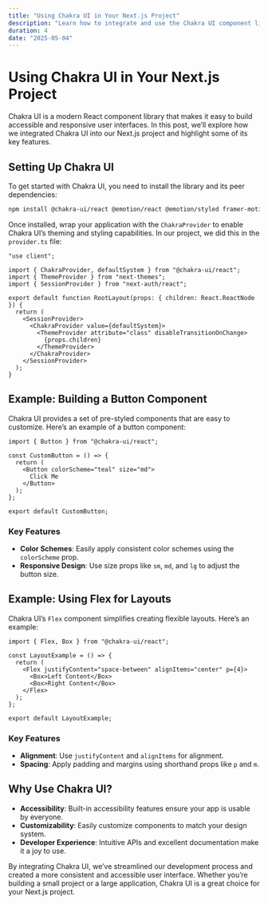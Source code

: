 ```yaml
---
title: "Using Chakra UI in Your Next.js Project"
description: "Learn how to integrate and use the Chakra UI component library in your Next.js application."
duration: 4
date: "2025-05-04"
---
```


# Using Chakra UI in Your Next.js Project

Chakra UI is a modern React component library that makes it easy to build accessible and responsive user interfaces. In this post, we’ll explore how we integrated Chakra UI into our Next.js project and highlight some of its key features.

## Setting Up Chakra UI

To get started with Chakra UI, you need to install the library and its peer dependencies:

```bash
npm install @chakra-ui/react @emotion/react @emotion/styled framer-motion
```

Once installed, wrap your application with the `ChakraProvider` to enable Chakra UI’s theming and styling capabilities. In our project, we did this in the `provider.ts` file:

```tsx
"use client";

import { ChakraProvider, defaultSystem } from "@chakra-ui/react";
import { ThemeProvider } from "next-themes";
import { SessionProvider } from "next-auth/react";

export default function RootLayout(props: { children: React.ReactNode }) {
  return (
    <SessionProvider>
      <ChakraProvider value={defaultSystem}>
        <ThemeProvider attribute="class" disableTransitionOnChange>
          {props.children}
        </ThemeProvider>
      </ChakraProvider>
    </SessionProvider>
  );
}
```

## Example: Building a Button Component

Chakra UI provides a set of pre-styled components that are easy to customize. Here’s an example of a button component:

```tsx
import { Button } from "@chakra-ui/react";

const CustomButton = () => {
  return (
    <Button colorScheme="teal" size="md">
      Click Me
    </Button>
  );
};

export default CustomButton;
```

### Key Features
- **Color Schemes**: Easily apply consistent color schemes using the `colorScheme` prop.
- **Responsive Design**: Use size props like `sm`, `md`, and `lg` to adjust the button size.

## Example: Using Flex for Layouts

Chakra UI’s `Flex` component simplifies creating flexible layouts. Here’s an example:

```tsx
import { Flex, Box } from "@chakra-ui/react";

const LayoutExample = () => {
  return (
    <Flex justifyContent="space-between" alignItems="center" p={4}>
      <Box>Left Content</Box>
      <Box>Right Content</Box>
    </Flex>
  );
};

export default LayoutExample;
```

### Key Features
- **Alignment**: Use `justifyContent` and `alignItems` for alignment.
- **Spacing**: Apply padding and margins using shorthand props like `p` and `m`.

## Why Use Chakra UI?
- **Accessibility**: Built-in accessibility features ensure your app is usable by everyone.
- **Customizability**: Easily customize components to match your design system.
- **Developer Experience**: Intuitive APIs and excellent documentation make it a joy to use.

By integrating Chakra UI, we’ve streamlined our development process and created a more consistent and accessible user interface. Whether you’re building a small project or a large application, Chakra UI is a great choice for your Next.js project.